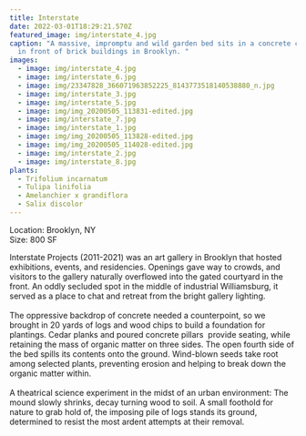 ```yaml
---
title: Interstate
date: 2022-03-01T18:29:21.570Z
featured_image: img/interstate_4.jpg
caption: "A massive, impromptu and wild garden bed sits in a concrete courtyard
  in front of brick buildings in Brooklyn. "
images:
  - image: img/interstate_4.jpg
  - image: img/interstate_6.jpg
  - image: img/23347828_366071963852225_8143773518140538880_n.jpg
  - image: img/interstate_3.jpg
  - image: img/interstate_5.jpg
  - image: img/img_20200505_113831-edited.jpg
  - image: img/interstate_7.jpg
  - image: img/interstate_1.jpg
  - image: img/img_20200505_113828-edited.jpg
  - image: img/img_20200505_114028-edited.jpg
  - image: img/interstate_2.jpg
  - image: img/interstate_8.jpg
plants:
  - Trifolium incarnatum
  - Tulipa linifolia
  - Amelanchier x grandiflora
  - Salix discolor
---
```

L﻿ocation: Brooklyn, NY\
S﻿ize: 800 SF

Interstate Projects (2011-2021) was an art gallery in Brooklyn that hosted exhibitions, events, and residencies. Openings gave way to crowds, and visitors to the gallery naturally overflowed into the gated courtyard in the front. An oddly secluded spot in the middle of industrial Williamsburg, it served as a place to chat and retreat from the bright gallery lighting.\
\
The oppressive backdrop of concrete needed a counterpoint, so we brought in 20 yards of logs and wood chips to build a foundation for plantings. Cedar planks and poured concrete pillars  provide seating, while retaining the mass of organic matter on three sides. The open fourth side of the bed spills its contents onto the ground. Wind-blown seeds take root among selected plants, preventing erosion and helping to break down the organic matter within. \
\
A theatrical science experiment in the midst of an urban environment: The mound slowly shrinks, decay turning wood to soil. A small foothold for nature to grab hold of, the imposing pile of logs stands its ground, determined to resist the most ardent attempts at their removal.